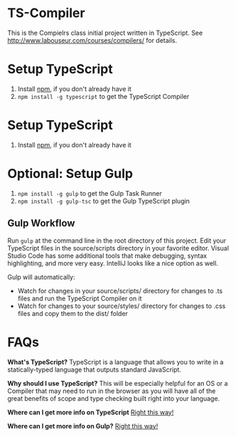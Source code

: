 TS-Compiler
=====================

This is the Compielrs class initial project written in TypeScript.
See http://www.labouseur.com/courses/compilers/ for details.

Setup TypeScript
================
1. Install [npm](https://www.npmjs.org/), if you don't already have it
1. `npm install -g typescript` to get the TypeScript Compiler


Setup TypeScript
================
1. Install [npm](https://www.npmjs.org/), if you don't already have it


Optional: Setup Gulp 
====================
1. `npm install -g gulp` to get the Gulp Task Runner
1. `npm install -g gulp-tsc` to get the Gulp TypeScript plugin

Gulp Workflow
------------

Run `gulp` at the command line in the root directory of this project. 
Edit your TypeScript files in the source/scripts directory in your favorite editor. Visual Studio Code has some additional tools that make debugging, syntax highlighting, and more very easy. 
IntelliJ looks like a nice option as well.

Gulp will automatically:
* Watch for changes in your source/scripts/ directory for changes to .ts files and run the TypeScript Compiler on it
* Watch for changes to your source/styles/ directory for changes to .css files and copy them to the dist/ folder

FAQs
==================

**What's TypeScript?**
TypeScript is a language that allows you to write in a statically-typed language that outputs standard JavaScript.

**Why should I use TypeScript?**
This will be especially helpful for an OS or a Compiler that may need to run in the browser as you will have all of the great benefits of scope and type checking built right into your language.

**Where can I get more info on TypeScript**
[Right this way!](http://www.typescriptlang.org/)

**Where can I get more info on Gulp?**
[Right this way!](http://gulpjs.com/)
